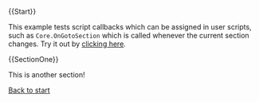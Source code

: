 {{Start}}

This example tests script callbacks which can be assigned in user scripts, such as `Core.OnGotoSection` which is called whenever the current section changes. Try it out by [clicking here]({@SectionOne}).

{{SectionOne}}

This is another section!

[Back to start]({@Start})
